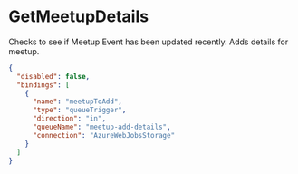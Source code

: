 # GetMeetupDetails

Checks to see if Meetup Event has been updated recently. Adds details for meetup.

```json
{
  "disabled": false,
  "bindings": [
    {
      "name": "meetupToAdd",
      "type": "queueTrigger",
      "direction": "in",
      "queueName": "meetup-add-details",
      "connection": "AzureWebJobsStorage"
    }
  ]
}
```
